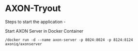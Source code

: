 # AXON-Tryout

Steps to start the application - 

  Start AXON Server in Docker Container
    
    /docker run -d --name axon-server -p 8024:8024 -p 8124:8124 axoniq/axonserver
